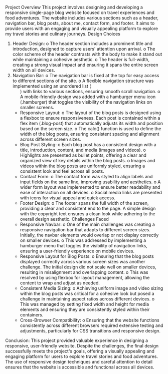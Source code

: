 Project Overview
This project involves designing and developing a responsive single-page blog website focused on travel experiences and food adventures. The website includes various sections such as a header, navigation bar, blog posts, about me, contact form, and footer. It aims to provide users with an engaging and visually appealing platform to explore my travel stories and culinary journeys.
Design Choices

1. Header Design:
   o The header section includes a prominent title and introduction, designed to capture users' attention upon arrival.
   o The color scheme of the header contrasts with the body to make it stand out while maintaining a cohesive aesthetic.
   o The header is full-width, creating a strong visual impact and ensuring it spans the entire screen width on all devices.
2. Navigation Bar:
   o The navigation bar is fixed at the top for easy access to different sections of the site.
   o A flexible navigation structure was implemented using an unordered list (<ul>) with links to various sections, ensuring smooth scroll navigation.
   o A mobile-friendly design was added with a hamburger menu icon (.hamburger) that toggles the visibility of the navigation links on smaller screens.
3. Responsive Layout:
   o The layout of the blog posts is designed using a flexbox to ensure responsiveness. Each post is contained within a flex item (.blog-post) that automatically adjusts its width and position based on the screen size.
   o The calc() function is used to define the width of the blog posts, ensuring consistent spacing and alignment across different screen sizes.
4. Blog Post Styling:
   o Each blog post has a consistent design with a title, introduction, content, and media (images and videos).
   o Highlights are presented as bullet points, offering a clear and organized view of key details within the blog posts.
   o Images and videos within the blog posts are uniformly styled, ensuring a consistent look and feel across all posts.
5. Contact Form:
   o The contact form was styled to align labels and input fields on the same line, improving usability and aesthetics.
   o A wider form layout was implemented to ensure better readability and ease of interaction on all devices.
   o Social media links are presented with icons for visual appeal and quick access.
6. Footer Design:
   o The footer spans the full width of the screen, providing a clear and consistent end to the page. A simple design with the copyright text ensures a clean look while adhering to the overall design aesthetic.
   Challenges Faced
7. Responsive Navbar:
   o One of the main challenges was creating a responsive navigation bar that adapts to different screen sizes. Initially, the navbar elements would overlap or not display correctly on smaller devices.
   o This was addressed by implementing a hamburger menu that toggles the visibility of navigation links, ensuring a user-friendly experience on mobile devices.
8. Responsive Layout for Blog Posts:
   o Ensuring that the blog posts displayed correctly across various screen sizes was another challenge. The initial design did not scale well on smaller devices, resulting in misalignment and overlapping content.
   o This was resolved by using flexbox for layout management, allowing the content to wrap and adjust as needed.
9. Consistent Media Sizing:
   o Achieving uniform image and video sizing within the blog posts was critical for a cohesive look but posed a challenge in maintaining aspect ratios across different devices.
   o This was managed by setting fixed width and height for media elements and ensuring they are consistently styled within their containers.
10. Cross-Browser Compatibility:
    o Ensuring that the website functions consistently across different browsers required extensive testing and adjustments, particularly for CSS transitions and responsive design.

Conclusion:
This project provided valuable experience in designing a responsive, user-friendly website. Despite the challenges, the final design successfully meets the project's goals, offering a visually appealing and engaging platform for users to explore travel stories and food adventures. The use of responsive design techniques and careful attention to detail ensures that the website is accessible and functional across all devices.
